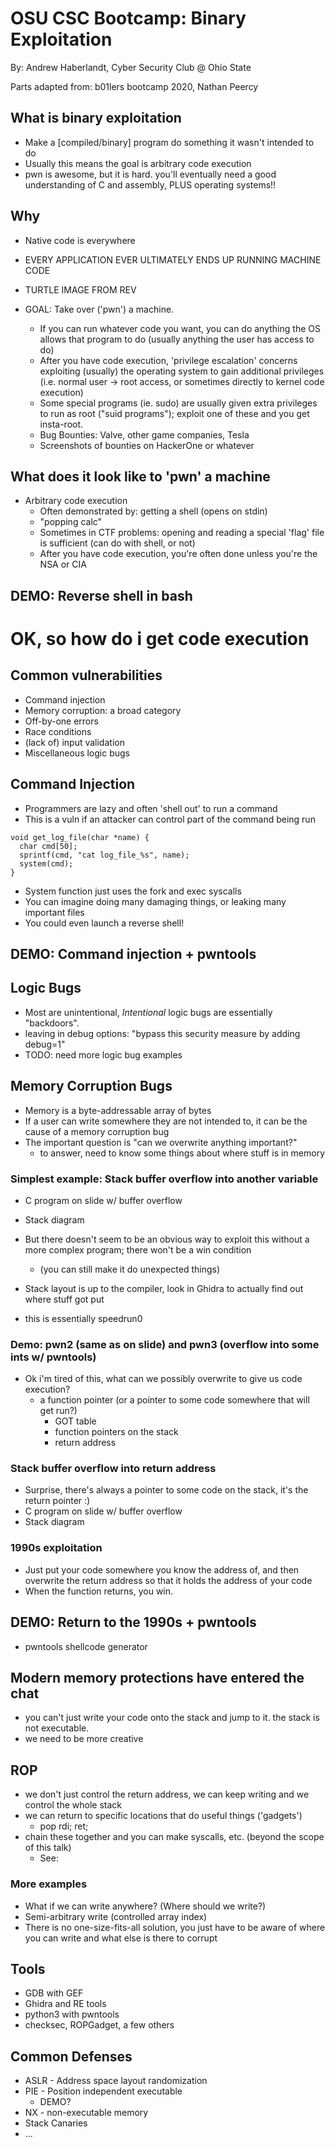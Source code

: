 # OSU CSC Bootcamp: Binary Exploitation

By: Andrew Haberlandt, Cyber Security Club @ Ohio State

Parts adapted from: b01lers bootcamp 2020, Nathan Peercy

## What is binary exploitation
- Make a [compiled/binary] program do something it wasn't intended to do
- Usually this means the goal is arbitrary code execution
- pwn is awesome, but it is hard. you'll eventually need a good understanding of C and assembly, PLUS operating systems!!

## Why
- Native code is everywhere
- EVERY APPLICATION EVER ULTIMATELY ENDS UP RUNNING MACHINE CODE
- TURTLE IMAGE FROM REV

- GOAL: Take over ('pwn') a machine.
  - If you can run whatever code you want, you can do anything the OS allows that program to do (usually anything the user has access to do)
  - After you have code execution, 'privilege escalation' concerns exploiting (usually) the operating system to gain additional privileges (i.e. normal user -> root access, or sometimes directly to kernel code execution)
  - Some special programs (ie. sudo) are usually given extra privileges to run as root ("suid programs"); exploit one of these and you get insta-root.
  - Bug Bounties: Valve, other game companies, Tesla
  - Screenshots of bounties on HackerOne or whatever
  
## What does it look like to 'pwn' a machine
- Arbitrary code execution
  - Often demonstrated by: getting a shell (opens on stdin)
  - "popping calc" 
  - Sometimes in CTF problems: opening and reading a special 'flag' file is sufficient (can do with shell, or not)
  - After you have code execution, you're often done unless you're the NSA or CIA

## DEMO: Reverse shell in bash

# OK, so how do i get code execution

## Common vulnerabilities
- Command injection
- Memory corruption: a broad category
- Off-by-one errors
- Race conditions
- (lack of) input validation
- Miscellaneous logic bugs

## Command Injection
- Programmers are lazy and often 'shell out' to run a command
- This is a vuln if an attacker can control part of the command being run

```
void get_log_file(char *name) {
  char cmd[50];
  sprintf(cmd, "cat log_file_%s", name);
  system(cmd);
}
```
- System function just uses the fork and exec syscalls
- You can imagine doing many damaging things, or leaking many important files
- You could even launch a reverse shell!

## DEMO: Command injection + pwntools

## Logic Bugs
- Most are unintentional, *Intentional* logic bugs are essentially "backdoors".
- leaving in debug options: "bypass this security measure by adding debug=1" 
- TODO: need more logic bug examples

## Memory Corruption Bugs
- Memory is a byte-addressable array of bytes
- If a user can write somewhere they are not intended to, it can be the cause of a memory corruption bug
- The important question is "can we overwrite anything important?"
    - to answer, need to know some things about where stuff is in memory

### Simplest example: Stack buffer overflow into another variable

- C program on slide w/ buffer overflow
- Stack diagram

- But there doesn't seem to be an obvious way to exploit this without a more complex program; there won't be a win condition
  - (you can still make it do unexpected things)
- Stack layout is up to the compiler, look in Ghidra to actually find out where stuff got put
- this is essentially speedrun0

### Demo: pwn2 (same as on slide) and pwn3 (overflow into some ints w/ pwntools)

- Ok i'm tired of this, what can we possibly overwrite to give us code execution?
   - a function pointer (or a pointer to some code somewhere that will get run?)
      - GOT table
      - function pointers on the stack
      - return address

### Stack buffer overflow into return address
- Surprise, there's always a pointer to some code on the stack, it's the return pointer :)
- C program on slide w/ buffer overflow
- Stack diagram

### 1990s exploitation
- Just put your code somewhere you know the address of, and then overwrite the return address so that it holds the address of your code
- When the function returns, you win.

## DEMO: Return to the 1990s + pwntools
- pwntools shellcode generator

## Modern memory protections have entered the chat
- you can't just write your code onto the stack and jump to it. the stack is not executable.
- we need to be more creative


## ROP

- we don't just control the return address, we can keep writing and we control the whole stack
- we can return to specific locations that do useful things ('gadgets')
    - pop rdi; ret;
- chain these together and you can make syscalls, etc. (beyond the scope of this talk)
    - See: 

### More examples
- What if we can write anywhere? (Where should we write?)
- Semi-arbitrary write (controlled array index)
- There is no one-size-fits-all solution, you just have to be aware of where you can write and what else is there to corrupt

## Tools

- GDB with GEF
- Ghidra and RE tools
- python3 with pwntools
- checksec, ROPGadget, a few others

## Common Defenses
- ASLR - Address space layout randomization
- PIE - Position independent executable
    - DEMO?
- NX - non-executable memory
- Stack Canaries
- ...
